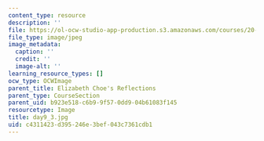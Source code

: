 ```yaml
---
content_type: resource
description: ''
file: https://ol-ocw-studio-app-production.s3.amazonaws.com/courses/20-219-becoming-the-next-bill-nye-writing-and-hosting-the-educational-show-january-iap-2015/c4311423d395246e3bef043c7361cdb1_day9_3.jpg
file_type: image/jpeg
image_metadata:
  caption: ''
  credit: ''
  image-alt: ''
learning_resource_types: []
ocw_type: OCWImage
parent_title: Elizabeth Choe's Reflections
parent_type: CourseSection
parent_uid: b923e518-c6b9-9f57-0dd9-04b61083f145
resourcetype: Image
title: day9_3.jpg
uid: c4311423-d395-246e-3bef-043c7361cdb1
---
```

